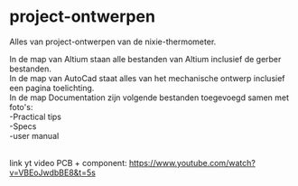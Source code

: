 # project-ontwerpen
Alles van project-ontwerpen van de nixie-thermometer.<br>

In de map van Altium staan alle bestanden van Altium inclusief de gerber bestanden.<br>
In de map van AutoCad staat alles van het mechanische ontwerp inclusief een pagina toelichting.<br>
In de map Documentation zijn volgende bestanden toegevoegd samen met foto's: <br>
  -Practical tips<br>
  -Specs<br>
  -user manual<br><br>

link yt video PCB + component: https://www.youtube.com/watch?v=VBEoJwdbBE8&t=5s
